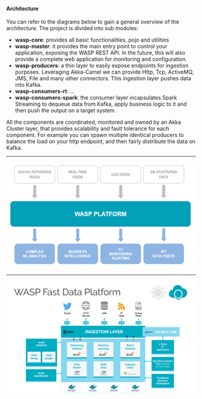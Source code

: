 #### Architecture
You can refer to the diagrams below to gain a general overview of the architecture.
The project is divided into sub modules:

- **wasp-core**: provides all basic functionalities, pojo and utilities
- **wasp-master**: it provides the main entry point to control your application, exposing the WASP REST API. In the future, this will also provide a complete web application for monitoring and configuration.
- **wasp-producers**: a thin layer to easily expose endpoints for ingestion purposes. Leveraging Akka-Camel we can provide Http, Tcp, ActiveMQ, JMS, File and many other connectors. This ingestion layer pushes data into Kafka.
- **wasp-consumers-rt**: ...
- **wasp-consumers-spark**: the consumer layer incapsulates Spark Streaming to dequeue data from Kafka, apply business logic to it and then push the output on a target system.

All the components are coordinated, monitored and owned by an Akka Cluster layer, that provides scalability and fault tolerance for each component. For example you can spawn multiple identical producers to balance the load on your http endpoint, and then fairly distribute the data on Kafka.

---

![Wasp1](diagrams/Wasp1.png)

---

![Wasp2](diagrams/Wasp2.png)